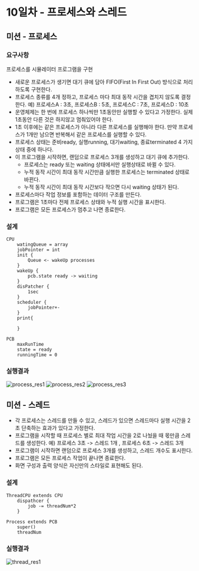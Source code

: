# 10일차 - 프로세스와 스레드
## 미션 - 프로세스
### 요구사항
프로세스를 시뮬레이터 프로그램을 구현
- 새로운 프로세스가 생기면 대기 큐에 담아 FIFO(First In First Out) 방식으로 처리하도록 구현한다.
- 프로세스 종류를 4개 정하고, 프로세스 마다 최대 동작 시간을 겹치지 않도록 결정한다.
    예) 프로세스A : 3초, 프로세스B : 5초, 프로세스C : 7초, 프로세스D : 10초
- 운영체제는 한 번에 프로세스 하나씩만 1초동안만 실행할 수 있다고 가정한다. 
    실제 1초동안 다른 것은 하지않고 멈춰있어야 한다.
- 1초 이후에는 같은 프로세스가 아니라 다른 프로세스를 실행해야 한다. 
    만약 프로세스가 1개만 남으면 반복해서 같은 프로세스를 실행할 수 있다.
- 프로세스 상태는 준비ready, 실행running, 대기waiting, 종료terminated 4 가지 상태 중에 하나다.
- 이 프로그램을 시작하면, 랜덤으로 프로세스 3개를 생성하고 대기 큐에 추가한다.
    - 프로세스는 ready 또는 waiting 상태에서만 실행상태로 바뀔 수 있다.
    - 누적 동작 시간이 최대 동작 시간만큼 실행한 프로세스는 terminated 상태로 바뀐다.
    - 누적 동작 시간이 최대 동작 시간보다 작으면 다시 waiting 상태가 된다.
- 프로세스마다 작업 정보를 포함하는 데이터 구조를 만든다.
- 프로그램은 1초마다 전체 프로세스 상태와 누적 실행 시간을 표시한다.
- 프로그램은 모든 프로세스가 멈추고 나면 종료한다.

### 설계
```
CPU
    watingQueue = array
    jobPointer = int
    init { 
        Queue <- wakeUp processes
    }
    wakeUp {
        pcb.state ready -> waiting
    }
    disPatcher {
        1sec 
    }
    scheduler {
        jobPointer+-
    }
    print{
        
    }

PCB
    maxRunTime
    state = ready
    runningTime = 0
```
### 실행결과
![process_res1](https://user-images.githubusercontent.com/35730837/89872914-9bc36b00-dbf4-11ea-8450-313b8580c61e.png)
![process_res2](https://user-images.githubusercontent.com/35730837/89872919-9cf49800-dbf4-11ea-83d9-96b291f9319d.png)
![process_res3](https://user-images.githubusercontent.com/35730837/89872923-9fef8880-dbf4-11ea-9556-dc5e1f329d7c.png)

## 미션 - 스레드
- 각 프로세스는 스레드를 만들 수 있고, 스레드가 있으면 스레드마다 실행 시간을 2초 단축하는 효과가 있다고 가정한다.
- 프로그램을 시작할 때 프로세스 별로 최대 작업 시간을 2로 나눴을 때 몫만큼 스레드를 생성한다.
    예) 프로세스 3초 -> 스레드 1개 , 프로세스 6초 -> 스레드 3개
- 프로그램이 시작하면 랜덤으로 프로세스 3개를 생성하고, 스레드 개수도 표시한다.
- 프로그램은 모든 프로세스 작업이 끝나면 종료한다.
- 화면 구성과 출력 양식은 자신만의 스타일로 표현해도 된다.
### 설계
```
ThreadCPU extends CPU
    dispathcer {
        job -= threadNum*2
    }

Process extends PCB
    super()
    threadNum
```
### 실행결과
![thread_res1](https://user-images.githubusercontent.com/35730837/89872931-a120b580-dbf4-11ea-80ad-316225e65dc0.png)